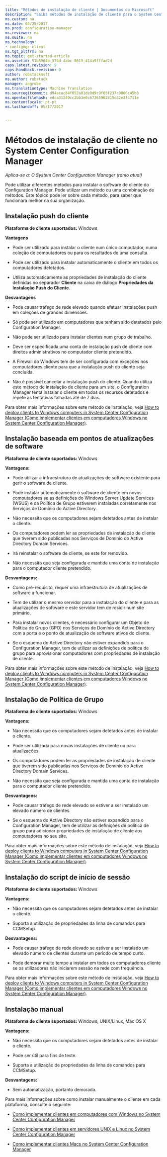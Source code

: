 ```yaml
---
title: "Métodos de instalação de cliente | Documentos do Microsoft"
description: "Saiba métodos de instalação de cliente para o System Center Configuration Manager."
ms.custom: na
ms.date: 04/25/2017
ms.prod: configuration-manager
ms.reviewer: na
ms.suite: na
ms.technology:
- configmgr-client
ms.tgt_pltfrm: na
ms.topic: get-started-article
ms.assetid: 51b5964b-374d-4abc-8619-414a9fffad2d
caps.latest.revision: 9
caps.handback.revision: 0
author: robstackmsft
ms.author: robstack
manager: angrobe
ms.translationtype: Machine Translation
ms.sourcegitcommit: d94acac84f052a01de9d9c9f65f237c0006c45b8
ms.openlocfilehash: edca31249cc2bb3e0c67265962815c82e3f4711e
ms.contentlocale: pt-pt
ms.lasthandoff: 05/17/2017


---
```

# <a name="client-installation-methods-in-system-center-configuration-manager"></a>Métodos de instalação de cliente no System Center Configuration Manager

*Aplica-se a: O System Center Configuration Manager (ramo atual)*

Pode utilizar diferentes métodos para instalar o software de cliente do Configuration Manager. Pode utilizar um método ou uma combinação de métodos. Este tópico pode ler sobre cada método, para saber que funcionará melhor na sua organização.  

## <a name="client-push-installation"></a>Instalação push do cliente  

 **Plataforma de cliente suportados:** Windows  

 **Vantagens**  

-   Pode ser utilizado para instalar o cliente num único computador, numa coleção de computadores ou para os resultados de uma consulta.  

-   Pode ser utilizado para instalar automaticamente o cliente em todos os computadores detetados.  

-   Utiliza automaticamente as propriedades de instalação do cliente definidas no separador **Cliente** na caixa de diálogo **Propriedades da Instalação Push do Cliente**.  

 **Desvantagens**  

-   Pode causar tráfego de rede elevado quando efetuar instalações push em coleções de grandes dimensões.  

-   Só pode ser utilizado em computadores que tenham sido detetados pelo Configuration Manager.  

-   Não pode ser utilizado para instalar clientes num grupo de trabalho.  

-   Deve ser especificada uma conta de instalação push de cliente com direitos administrativos no computador cliente pretendido.  

-   A Firewall do Windows tem de ser configurada com exceções nos computadores cliente para que a instalação push do cliente seja concluída.  

-   Não é possível cancelar a instalação push do cliente. Quando utiliza este método de instalação de cliente para um site, o Configuration Manager tenta instalar o cliente em todos os recursos detetados e repete as tentativas falhadas até de 7 dias.  

 Para obter mais informações sobre este método de instalação, veja [How to deploy clients to Windows computers in System Center Configuration Manager (Como implementar clientes em computadores Windows no System Center Configuration Manager)](../../../../core/clients/deploy/deploy-clients-to-windows-computers.md).  

## <a name="software-update-point-based-installation"></a>Instalação baseada em pontos de atualizações de software  
 **Plataforma de cliente suportados:** Windows  

 **Vantagens:**  

-   Pode utilizar a infraestrutura de atualizações de software existente para gerir o software de cliente.  

-   Pode instalar automaticamente o software de cliente em novos computadores se as definições do Windows Server Update Services (WSUS) e da Política de Grupo estiverem instaladas corretamente nos Serviços de Domínio do Active Directory.  

-   Não necessita que os computadores sejam detetados antes de instalar o cliente.  

-   Os computadores podem ler as propriedades de instalação de cliente que tiverem sido publicadas nos Serviços de Domínio do Active Directory Domain Services.  

-   Irá reinstalar o software de cliente, se este for removido.  

-   Não necessita que seja configurada e mantida uma conta de instalação para o computador cliente pretendido.  

 **Desvantagens:**  

-   Como pré-requisito, requer uma infraestrutura de atualizações de software a funcionar.  

-   Tem de utilizar o mesmo servidor para a instalação do cliente e para as atualizações de software e este servidor tem de residir num site primário.  

-   Para instalar novos clientes, é necessário configurar um Objeto de Política de Grupo (GPO) nos Serviços de Domínio do Active Directory com a porta e o ponto de atualização de software ativos do cliente.  

-   Se o esquema do Active Directory não estiver expandido para o Configuration Manager, tem de utilizar as definições de política de grupo para aprovisionar computadores com propriedades de instalação de cliente.  

 Para obter mais informações sobre este método de instalação, veja [How to deploy clients to Windows computers in System Center Configuration Manager (Como implementar clientes em computadores Windows no System Center Configuration Manager)](../../../../core/clients/deploy/deploy-clients-to-windows-computers.md).  

## <a name="group-policy-installation"></a>Instalação de Política de Grupo  
 **Plataforma de cliente suportados:** Windows  

 **Vantagens:**  

-   Não necessita que os computadores sejam detetados antes de instalar o cliente.  

-   Pode ser utilizada para novas instalações de cliente ou para atualizações.  

-   Os computadores podem ler as propriedades de instalação de cliente que tiverem sido publicadas nos Serviços de Domínio do Active Directory Domain Services.  

-   Não necessita que seja configurada e mantida uma conta de instalação para o computador cliente pretendido.  

 **Desvantagens:**  

-   Pode causar tráfego de rede elevado se estiver a ser instalado um elevado número de clientes.  

-   Se o esquema do Active Directory não estiver expandido para o Configuration Manager, tem de utilizar as definições de política de grupo para adicionar propriedades de instalação de cliente aos computadores no seu site.  

 Para obter mais informações sobre este método de instalação, veja [How to deploy clients to Windows computers in System Center Configuration Manager (Como implementar clientes em computadores Windows no System Center Configuration Manager)](../../../../core/clients/deploy/deploy-clients-to-windows-computers.md).  

## <a name="logon-script-installation"></a>Instalação do script de início de sessão  
 **Plataforma de cliente suportados:** Windows  

 **Vantagens:**  

-   Não necessita que os computadores sejam detetados antes de instalar o cliente.  

-   Suporta a utilização de propriedades da linha de comandos para CCMSetup.  

 **Desvantagens:**  

-   Pode causar tráfego de rede elevado se estiver a ser instalado um elevado número de clientes durante um período de tempo curto.  

-   Pode demorar muito tempo a instalar em todos os computadores cliente se os utilizadores não iniciarem sessão na rede com frequência.  

 Para obter mais informações sobre este método de instalação, veja [How to deploy clients to Windows computers in System Center Configuration Manager (Como implementar clientes em computadores Windows no System Center Configuration Manager)](../../../../core/clients/deploy/deploy-clients-to-windows-computers.md).  

## <a name="manual-installation"></a>Instalação manual  
 **Plataforma de cliente suportados:** Windows, UNIX/Linux, Mac OS X  

 **Vantagens:**  

-   Não necessita que os computadores sejam detetados antes de instalar o cliente.  

-   Pode ser útil para fins de teste.  

-   Suporta a utilização de propriedades da linha de comandos para CCMSetup.  

 **Desvantagens:**  

-   Sem automatização, portanto demorada.  

 Para mais informações sobre como instalar manualmente o cliente em cada plataforma, consulte o seguinte:  

-   [Como implementar clientes em computadores com Windows no System Center Configuration Manager](../../../../core/clients/deploy/deploy-clients-to-windows-computers.md)  

-   [Como implementar clientes em servidores UNIX e Linux no System Center Configuration Manager](../../../../core/clients/deploy/deploy-clients-to-unix-and-linux-servers.md)  

-   [Como implementar clientes Macs no System Center Configuration Manager](../../../../core/clients/deploy/deploy-clients-to-macs.md)  


